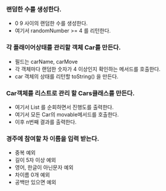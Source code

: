 ### 랜덤한 수를 생성한다.
- 0 9 사이의 랜덤한 수를 생성한다.
- 여기서 randomNumber >= 4 를 리턴한다.

### 각 플래이어상태를 관리할 객체 Car를 만든다.
- 필드는 carName, carMove
- 각 객체마다 랜덤한 숫자가 4 이상인지 확인하는 메서드를 호출한다.
- car 객체의 상태를 리턴할 toString() 을 만든다.

### Car객체를 리스트로 관리 할 Cars클래스를 만든다.
- 여기서 List<Car> 를 순회하면서 진행도를 출력한다.
- 여기서 모든 Car의 movable메서드를 호출한다.
- 이후 n번째 결과를 출력한다.

### 경주에 참여할 차 이름을 입력 받는다.
- 중복 예외
- 길이 5자 이상 예외
- 영어, 한글이 아닌문자 예외
- 차이름 0개 예외
- 공백만 있으면 예외